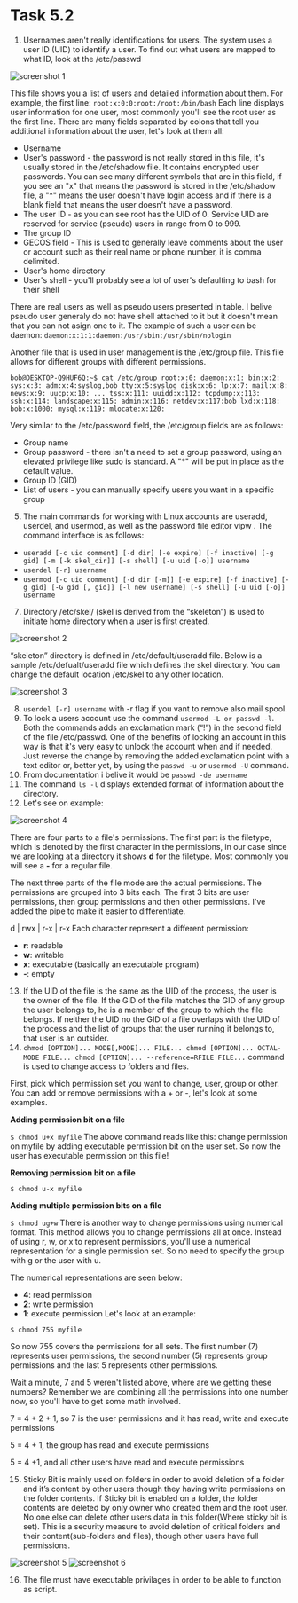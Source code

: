 # Task 5.2

1. Usernames aren't really identifications for users. The system uses a user ID (UID) to identify a user. To find out what users are mapped to what ID, look at the /etc/passwd

![screenshot 1](screenshots/1.png)

This file shows you a list of users and detailed information about them. For example, the first line: 
`root:x:0:0:root:/root:/bin/bash`
Each line displays user information for one user, most commonly you'll see the root user as the first line. There are many fields separated by colons that tell you additional information about the user, let's look at them all:

- Username
- User's password - the password is not really stored in this file, it's usually stored in the /etc/shadow file. It contains encrypted user passwords. You can see many different symbols that are in this field, if you see an "x" that means the password is stored in the /etc/shadow file, a "*" means the user doesn't have login access and if there is a blank field that means the user doesn't have a password.
- The user ID - as you can see root has the UID of 0. Service UID are reserved for service (pseudo) users in range from 0 to 999. 
- The group ID
- GECOS field - This is used to generally leave comments about the user or account such as their real name or phone number, it is comma delimited.
- User's home directory
- User's shell - you'll probably see a lot of user's defaulting to bash for their shell

There are real users as well as pseudo users presented in table. I belive pseudo user generaly do not have shell attached to it but it doesn't mean that you can not asign one to it. The example of such a user can be daemon: `daemon:x:1:1:daemon:/usr/sbin:/usr/sbin/nologin` 

Another file that is used in user management is the /etc/group file. This file allows for different groups with different permissions.

`bob@DESKTOP-Q9HUF6Q:~$ cat /etc/group
root:x:0:
daemon:x:1:
bin:x:2:
sys:x:3:
adm:x:4:syslog,bob
tty:x:5:syslog
disk:x:6:
lp:x:7:
mail:x:8:
news:x:9:
uucp:x:10:
...
tss:x:111:
uuidd:x:112:
tcpdump:x:113:
ssh:x:114:
landscape:x:115:
admin:x:116:
netdev:x:117:bob
lxd:x:118:
bob:x:1000:
mysql:x:119:
mlocate:x:120:`

Very similar to the /etc/password field, the /etc/group fields are as follows:

- Group name
- Group password - there isn't a need to set a group password, using an elevated privilege like sudo is standard. A "*" will be put in place as the default value.
- Group ID (GID)
- List of users - you can manually specify users you want in a specific group

5. The main commands for working with Linux accounts are useradd, userdel, and usermod, as well as
the password file editor vipw . The command interface is as follows:
- `useradd [-c uid comment] [-d dir] [-e expire] [-f inactive] [-g gid] [-m [-k skel_dir]] [-s shell]
[-u uid [-o]] username`
- `userdel [-r] username`
- `usermod [-c uid comment] [-d dir [-m]] [-e expire] [-f inactive] [-g gid] [-G gid [, gid]]
[-l new username] [-s shell] [-u uid [-o]] username`
7. Directory /etc/skel/ (skel is derived from the “skeleton”) is used to initiate home directory when a user is first created.

![screenshot 2](screenshots/2.png)

“skeleton” directory is defined in /etc/default/useradd file.
Below is a sample /etc/defualt/useradd file which defines the skel directory. You can change the default location /etc/skel to any other location.

![screenshot 3](screenshots/3.png)

8.  `userdel [-r] username` with -r flag if you vant to remove also mail spool.
9. To lock a users account use the command `usermod -L or passwd -l`. Both the commands adds an exclamation mark (“!”) in the second field of the file /etc/passwd. One of the benefits of locking an account in this way is that it's very easy to unlock the account when and if needed. Just reverse the change by removing the added exclamation point with a text editor or, better yet, by using the `passwd -u` or `usermod -U` command.
10. From documentation i belive it would be `passwd -de username`
11. The command `ls -l` displays extended format of information about the directory.
12. Let's see on example:

 ![screenshot 4](screenshots/4.png)

There are four parts to a file's permissions. The first part is the filetype, which is denoted by the first character in the permissions, in our case since we are looking at a directory it shows **d** for the filetype. Most commonly you will see a **-** for a regular file.

The next three parts of the file mode are the actual permissions. The permissions are grouped into 3 bits each. The first 3 bits are user permissions, then group permissions and then other permissions. I've added the pipe to make it easier to differentiate.

d | rwx | r-x | r-x 
Each character represent a different permission:

- **r**: readable
- **w**: writable
- **x**: executable (basically an executable program)
- **-**: empty

13. If the UID of the file is the same as the UID of the process, the user is the owner of the file. 
If the GID of the file matches the GID of any group the user belongs to, he is a member of the group to which the file belongs. 
If neither the UID no the GID of a file overlaps with the UID of the process and the list of groups that the user running it belongs to, that user is an outsider.
14. `chmod [OPTION]... MODE[,MODE]... FILE...
    chmod [OPTION]... OCTAL-MODE FILE...
    chmod [OPTION]... --reference=RFILE FILE...` command is used to change  access to folders and files. 
    
First, pick which permission set you want to change, user, group or other. You can add or remove permissions with a + or -, let's look at some examples.

**Adding permission bit on a file**

`$ chmod u+x myfile`
The above command reads like this: change permission on myfile by adding executable permission bit on the user set. So now the user has executable permission on this file!

**Removing permission bit on a file**

`$ chmod u-x myfile`

**Adding multiple permission bits on a file**

`$ chmod ug+w`
There is another way to change permissions using numerical format. This method allows you to change permissions all at once. Instead of using r, w, or x to represent permissions, you'll use a numerical representation for a single permission set. So no need to specify the group with g or the user with u.

The numerical representations are seen below:

- **4**: read permission
- **2**: write permission
- **1**: execute permission
Let's look at an example:

`$ chmod 755 myfile`

So now 755 covers the permissions for all sets. The first number (7) represents user permissions, the second number (5) represents group permissions and the last 5 represents other permissions.

Wait a minute, 7 and 5 weren't listed above, where are we getting these numbers? Remember we are combining all the permissions into one number now, so you'll have to get some math involved.

7 = 4 + 2 + 1, so 7 is the user permissions and it has read, write and execute permissions

5 = 4 + 1, the group has read and execute permissions

5 = 4 +1, and all other users have read and execute permissions

15. Sticky Bit is mainly used on folders in order to avoid deletion of a folder and it’s content by other users though they having write permissions on the folder contents. If Sticky bit is enabled on a folder, the folder contents are deleted by only owner who created them and the root user. No one else can delete other users data in this folder(Where sticky bit is set). This is a security measure to avoid deletion of critical folders and their content(sub-folders and files), though other users have full permissions.

![screenshot 5](screenshots/5.png)
![screenshot 6](screenshots/6.png)

16. The file must have executable privilages in order to be able to function as script.